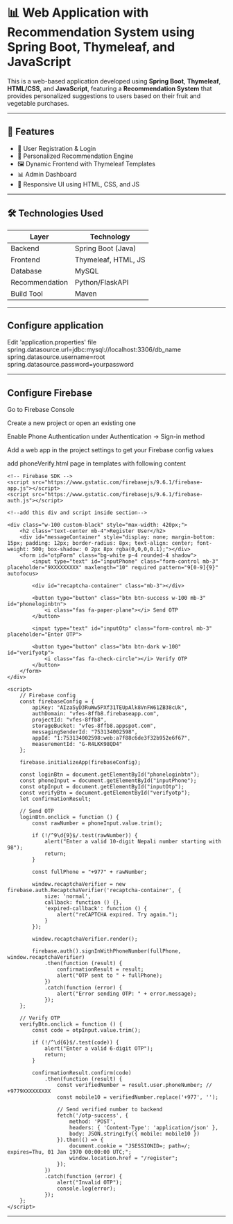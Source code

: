 # 📊 Web Application with Recommendation System using Spring Boot, Thymeleaf, and JavaScript

This is a web-based application developed using **Spring Boot**, **Thymeleaf**, **HTML/CSS**, and **JavaScript**, featuring a **Recommendation System** that provides personalized suggestions to users based on their fruit and vegetable purchases.

---

## 📌 Features

- 🔐 User Registration & Login
- 🧠 Personalized Recommendation Engine
- 🖼️ Dynamic Frontend with Thymeleaf Templates
- 📊 Admin Dashboard
- 🎨 Responsive UI using HTML, CSS, and JS

---

## 🛠️ Technologies Used

| Layer         | Technology             |
|---------------|------------------------|
| Backend       | Spring Boot (Java)     |
| Frontend      | Thymeleaf, HTML, JS    |
| Database      | MySQL  |
| Recommendation|  Python/FlaskAPI |
| Build Tool    | Maven        |

---

## Configure application
Edit 'application.properties' file
spring.datasource.url=jdbc:mysql://localhost:3306/db_name
spring.datasource.username=root
spring.datasource.password=yourpassword

---

## Configure Firebase
  Go to Firebase Console
  
  Create a new project or open an existing one
  
  Enable Phone Authentication under Authentication → Sign-in method
  
  Add a web app in the project settings to get your Firebase config values

  add phoneVerify.html page in templates with following content


    <!-- Firebase SDK -->
    <script src="https://www.gstatic.com/firebasejs/9.6.1/firebase-app.js"></script>
    <script src="https://www.gstatic.com/firebasejs/9.6.1/firebase-auth.js"></script>
    
    <!--add this div and script inside section-->
    
    <div class="w-100 custom-black" style="max-width: 420px;">
        <h2 class="text-center mb-4">Register User</h2>
        <div id="messageContainer" style="display: none; margin-bottom: 15px; padding: 12px; border-radius: 8px; text-align: center; font-weight: 500; box-shadow: 0 2px 8px rgba(0,0,0,0.1);"></div>
        <form id="otpForm" class="bg-white p-4 rounded-4 shadow">
            <input type="text" id="inputPhone" class="form-control mb-3" placeholder="9XXXXXXXXX" maxlength="10" required pattern="9[0-9]{9}" autofocus>

            <div id="recaptcha-container" class="mb-3"></div>

            <button type="button" class="btn btn-success w-100 mb-3" id="phoneloginbtn">
                <i class="fas fa-paper-plane"></i> Send OTP
            </button>

            <input type="text" id="inputOtp" class="form-control mb-3" placeholder="Enter OTP">

            <button type="button" class="btn btn-dark w-100" id="verifyotp">
                <i class="fas fa-check-circle"></i> Verify OTP
            </button>
        </form>
    </div>

    <script>
        // Firebase config
        const firebaseConfig = {
            apiKey: "AIzaSyD3RuWw5PXf31TEUpAlk8VnFW61ZB38cUk",
            authDomain: "vfes-8ffb8.firebaseapp.com",
            projectId: "vfes-8ffb8",
            storageBucket: "vfes-8ffb8.appspot.com",
            messagingSenderId: "753134002598",
            appId: "1:753134002598:web:a7f88c6de3f32b952e6f67",
            measurementId: "G-R4LKK98QD4"
        };

        firebase.initializeApp(firebaseConfig);

        const loginBtn = document.getElementById("phoneloginbtn");
        const phoneInput = document.getElementById("inputPhone");
        const otpInput = document.getElementById("inputOtp");
        const verifyBtn = document.getElementById("verifyotp");
        let confirmationResult;

        // Send OTP
        loginBtn.onclick = function () {
            const rawNumber = phoneInput.value.trim();

            if (!/^9\d{9}$/.test(rawNumber)) {
                alert("Enter a valid 10-digit Nepali number starting with 98");
                return;
            }

            const fullPhone = "+977" + rawNumber;

            window.recaptchaVerifier = new firebase.auth.RecaptchaVerifier('recaptcha-container', {
                size: 'normal',
                callback: function () {},
                'expired-callback': function () {
                    alert("reCAPTCHA expired. Try again.");
                }
            });

            window.recaptchaVerifier.render();

            firebase.auth().signInWithPhoneNumber(fullPhone, window.recaptchaVerifier)
                .then(function (result) {
                    confirmationResult = result;
                    alert("OTP sent to " + fullPhone);
                })
                .catch(function (error) {
                    alert("Error sending OTP: " + error.message);
                });
        };

        // Verify OTP
        verifyBtn.onclick = function () {
            const code = otpInput.value.trim();

            if (!/^\d{6}$/.test(code)) {
                alert("Enter a valid 6-digit OTP");
                return;
            }

            confirmationResult.confirm(code)
                .then(function (result) {
                    const verifiedNumber = result.user.phoneNumber; // +9779XXXXXXXXX
                    const mobile10 = verifiedNumber.replace('+977', '');

                    // Send verified number to backend
                    fetch('/otp-success', {
                        method: 'POST',
                        headers: { 'Content-Type': 'application/json' },
                        body: JSON.stringify({ mobile: mobile10 })
                    }).then(() => {
                        document.cookie = "JSESSIONID=; path=/; expires=Thu, 01 Jan 1970 00:00:00 UTC;";
                        window.location.href = "/register";
                    });
                })
                .catch(function (error) {
                    alert("Invalid OTP");
                    console.log(error);
                });
        };
    </script>


---

